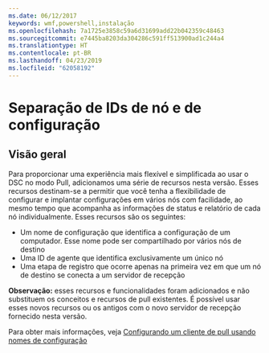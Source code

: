 ```yaml
---
ms.date: 06/12/2017
keywords: wmf,powershell,instalação
ms.openlocfilehash: 7a1725e3858c59a6d31699add22b042359c48463
ms.sourcegitcommit: e7445ba8203da304286c591ff513900ad1c244a4
ms.translationtype: HT
ms.contentlocale: pt-BR
ms.lasthandoff: 04/23/2019
ms.locfileid: "62058192"
---
```

# <a name="separation-of-node-and-configuration-ids"></a>Separação de IDs de nó e de configuração

## <a name="overview"></a>Visão geral

Para proporcionar uma experiência mais flexível e simplificada ao usar o DSC no modo Pull, adicionamos uma série de recursos nesta versão. Esses recursos destinam-se a permitir que você tenha a flexibilidade de configurar e implantar configurações em vários nós com facilidade, ao mesmo tempo que acompanha as informações de status e relatório de cada nó individualmente.
Esses recursos são os seguintes:

* Um nome de configuração que identifica a configuração de um computador. Esse nome pode ser compartilhado por vários nós de destino
* Uma ID de agente que identifica exclusivamente um único nó
* Uma etapa de registro que ocorre apenas na primeira vez em que um nó de destino se conecta a um servidor de recepção

**Observação:** esses recursos e funcionalidades foram adicionados e não substituem os conceitos e recursos de pull existentes. É possível usar esses novos recursos ou os antigos com o novo servidor de recepção fornecido nesta versão.

Para obter mais informações, veja [Configurando um cliente de pull usando nomes de configuração](https://msdn.microsoft.com/powershell/dsc/pullclientconfignames)
